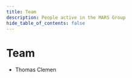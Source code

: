 ```yaml
---
title: Team
description: People active in the MARS Group
hide_table_of_contents: false
---
```


# Team

- Thomas Clemen